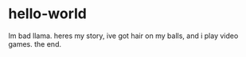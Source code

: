 # hello-world
Im bad llama.
heres my story,
ive got hair on my balls, and i play video games.
the end.
